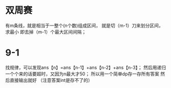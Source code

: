 # 双周赛
有m条线，就是相当于一整个(n个数)组成区间，
就是切（m-1）刀来划分区间，
求最小
即去掉（m-1）个最大区间间隔；
# 9-1
找规律，可以发现ans【n】=ans【n-1】+ans【n-2】+ans【n-3】；
然后用递归一个个来的话要超时，又因为n最大才50；
所以用一个简单dp存一存所有答案
然后直接输出就好
（注意答案int是存不了的）